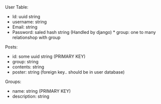 User Table:

- Id: uuid string
- username: string
- Email: string
- Password: saled hash string (Handled by django) \* group: one to many relationshop with group

Posts:

- id: some uuid string (PRIMARY KEY)
- group: string
- contents: string
- poster: string (foreign key.. should be in user database)

Groups:

- name: string (PRIMARY KEY)
- description: string

